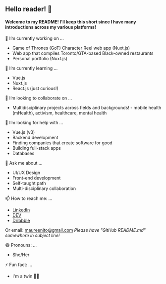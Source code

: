 ## Hello reader! 👋

<!--
**maureento8888/maureento8888** is a ✨ _special_ ✨ repository because its `README.md` (this file) appears on your GitHub profile. -->

#### Welcome to my README! I'll keep this short since I have many introductions across my various platforms!


🔭 I’m currently working on ...

- Game of Thrones (GoT) Character Reel web app (Nuxt.js)
- Web app that compiles Toronto/GTA-based Black-owned restaurants
- Personal portfolio (Nuxt.js)


🌱 I’m currently learning ...
- Vue.js
- Nuxt.js
- React.js (just curious!)


👯 I’m looking to collaborate on ...
- Multidisciplinary projects across fields and backgrounds! - mobile health (mHealth), activism, healthcare, mental health


🤔 I’m looking for help with ...
- Vue.js (v3)
- Backend development
- Finding companies that create software for good
- Building full-stack apps
- Databases


💬 Ask me about ...
- UI/UX Design
- Front-end development
- Self-taught path
- Multi-disciplinary collaboration


📫 How to reach me: ...
- [LinkedIn](https://www.linkedin.com/in/maureento)
- [DEV](https://dev.to/maureento8888)
- [Dribbble](https://dribbble.com/maureen_to)

Or email: maureenito@gmail.com
*Please have "GitHub README.md" somewhere in subject line!*


😄 Pronouns: ...
- She/Her


⚡ Fun fact: ...
- I'm a twin 👯‍♀️
